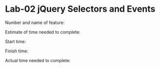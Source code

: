 # Lab-02 jQuery Selectors and Events

Number and name of feature:

Estimate of time needed to complete:

Start time: 

Finish time: 

Actual time needed to complete: 